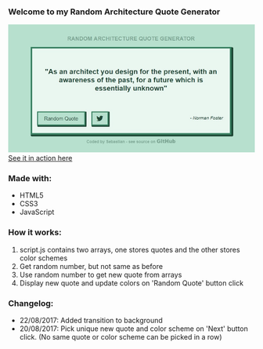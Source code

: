 ### Welcome to my Random Architecture Quote Generator
[![Image of the Random Quote Generator](preview.jpg "Quote Generator Preview")](https://sebam2k4.github.io/Random-Quote-Generator-JS)
[See it in action here](https://sebam2k4.github.io/Random-Quote-Generator-JS)

### Made with:
* HTML5
* CSS3
* JavaScript

### How it works:
1. script.js contains two arrays, one stores quotes and the other stores color schemes
2. Get random number, but not same as before
3. Use random number to get new quote from arrays
4. Display new quote and update colors on 'Random Quote' button click

### Changelog: 
* 22/08/2017: Added transition to background
* 20/08/2017: Pick unique new quote and color scheme on 'Next' button click. (No same quote or color scheme can be picked in a row)
